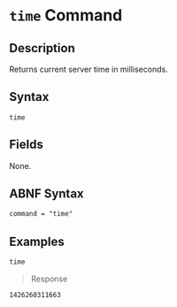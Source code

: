 # `time` Command

## Description

Returns current server time in milliseconds.

## Syntax

```ls
time
```

## Fields

None.

## ABNF Syntax

```txt
command = "time"
```

## Examples

```txt
time
```

> Response

```txt
1426260311663
```
